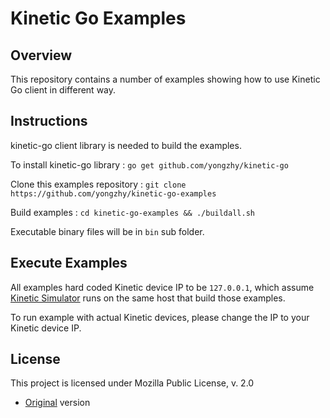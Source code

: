 # Kinetic Go Examples

## Overview 

This repository contains a number of examples showing how to use Kinetic Go client in different way. 

## Instructions

kinetic-go client library is needed to build the examples. 

To install kinetic-go library : `go get github.com/yongzhy/kinetic-go`

Clone this examples repository : `git clone https://github.com/yongzhy/kinetic-go-examples`

Build examples : `cd kinetic-go-examples && ./buildall.sh`

Executable binary files will be in `bin` sub folder.

## Execute Examples 

All examples hard coded Kinetic device IP to be `127.0.0.1`, 
which assume [Kinetic Simulator](https://github.com/Kinetic/kinetic-java) runs on the same host that build those examples. 

To run example with actual Kinetic devices, please change the IP to your Kinetic device IP.

## License 

This project is licensed under Mozilla Public License, v. 2.0
* [Original](LICENSE) version